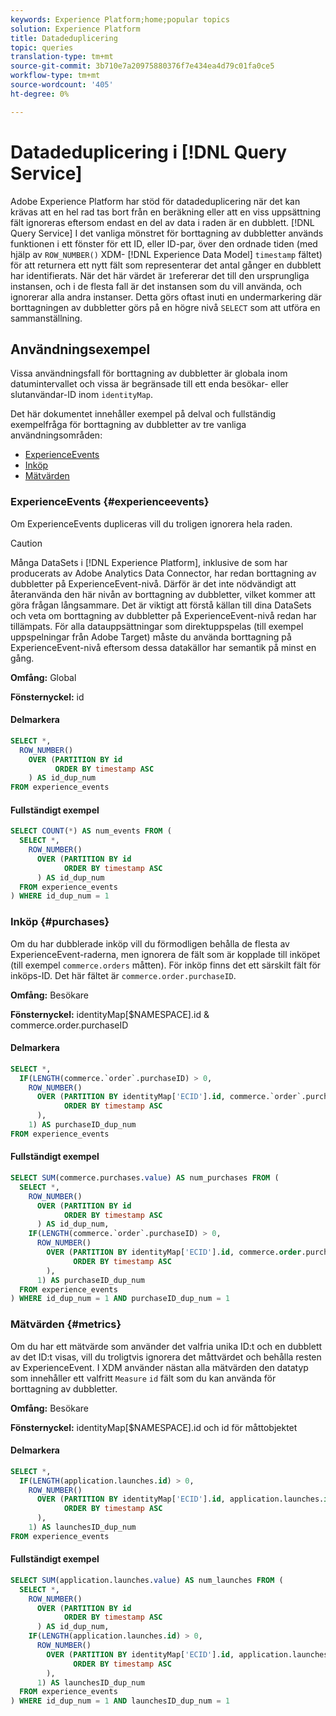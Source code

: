 ```yaml
---
keywords: Experience Platform;home;popular topics
solution: Experience Platform
title: Datadeduplicering
topic: queries
translation-type: tm+mt
source-git-commit: 3b710e7a20975880376f7e434ea4d79c01fa0ce5
workflow-type: tm+mt
source-wordcount: '405'
ht-degree: 0%

---
```



# Datadeduplicering i [!DNL Query Service]

Adobe Experience Platform har stöd för datadeduplicering när det kan krävas att en hel rad tas bort från en beräkning eller att en viss uppsättning fält ignoreras eftersom endast en del av data i raden är en dubblett. [!DNL Query Service] I det vanliga mönstret för borttagning av dubbletter används funktionen i ett fönster för ett ID, eller ID-par, över den ordnade tiden (med hjälp av `ROW_NUMBER()` XDM- [!DNL Experience Data Model] `timestamp` fältet) för att returnera ett nytt fält som representerar det antal gånger en dubblett har identifierats. När det här värdet är `1`refererar det till den ursprungliga instansen, och i de flesta fall är det instansen som du vill använda, och ignorerar alla andra instanser. Detta görs oftast inuti en undermarkering där borttagningen av dubbletter görs på en högre nivå `SELECT` som att utföra en sammanställning.

## Användningsexempel

Vissa användningsfall för borttagning av dubbletter är globala inom datumintervallet och vissa är begränsade till ett enda besökar- eller slutanvändar-ID inom `identityMap`.

Det här dokumentet innehåller exempel på delval och fullständig exempelfråga för borttagning av dubbletter av tre vanliga användningsområden:
- [ExperienceEvents](#experienceevents)
- [Inköp](#purchases)
- [Mätvärden](#metrics)

### ExperienceEvents {#experienceevents}

Om ExperienceEvents dupliceras vill du troligen ignorera hela raden.

>[!CAUTION]
>
>Många DataSets i [!DNL Experience Platform], inklusive de som har producerats av Adobe Analytics Data Connector, har redan borttagning av dubbletter på ExperienceEvent-nivå. Därför är det inte nödvändigt att återanvända den här nivån av borttagning av dubbletter, vilket kommer att göra frågan långsammare. Det är viktigt att förstå källan till dina DataSets och veta om borttagning av dubbletter på ExperienceEvent-nivå redan har tillämpats. För alla datauppsättningar som direktuppspelas (till exempel uppspelningar från Adobe Target) måste du använda borttagning på ExperienceEvent-nivå eftersom dessa datakällor har semantik på minst en gång.

**Omfång:** Global

**Fönsternyckel:** id

#### Delmarkera

```sql
SELECT *,
  ROW_NUMBER()
    OVER (PARTITION BY id
          ORDER BY timestamp ASC
    ) AS id_dup_num
FROM experience_events
```

#### Fullständigt exempel

```sql
SELECT COUNT(*) AS num_events FROM (
  SELECT *,
    ROW_NUMBER()
      OVER (PARTITION BY id
            ORDER BY timestamp ASC
      ) AS id_dup_num
  FROM experience_events
) WHERE id_dup_num = 1
```

### Inköp {#purchases}

Om du har dubblerade inköp vill du förmodligen behålla de flesta av ExperienceEvent-raderna, men ignorera de fält som är kopplade till inköpet (till exempel `commerce.orders` måtten). För inköp finns det ett särskilt fält för inköps-ID. Det här fältet är `commerce.order.purchaseID`.

**Omfång:** Besökare

**Fönsternyckel:** identityMap[$NAMESPACE].id &amp; commerce.order.purchaseID

#### Delmarkera

```sql
SELECT *,
  IF(LENGTH(commerce.`order`.purchaseID) > 0,
    ROW_NUMBER()
      OVER (PARTITION BY identityMap['ECID'].id, commerce.`order`.purchaseID
            ORDER BY timestamp ASC
      ),
    1) AS purchaseID_dup_num
FROM experience_events
```

#### Fullständigt exempel

```sql
SELECT SUM(commerce.purchases.value) AS num_purchases FROM (
  SELECT *,
    ROW_NUMBER()
      OVER (PARTITION BY id
            ORDER BY timestamp ASC
      ) AS id_dup_num,
    IF(LENGTH(commerce.`order`.purchaseID) > 0,
      ROW_NUMBER()
        OVER (PARTITION BY identityMap['ECID'].id, commerce.order.purchaseID
              ORDER BY timestamp ASC
        ),
      1) AS purchaseID_dup_num
  FROM experience_events
) WHERE id_dup_num = 1 AND purchaseID_dup_num = 1
```

### Mätvärden {#metrics}

Om du har ett mätvärde som använder det valfria unika ID:t och en dubblett av det ID:t visas, vill du troligtvis ignorera det måttvärdet och behålla resten av ExperienceEvent. I XDM använder nästan alla mätvärden den datatyp som innehåller ett valfritt `Measure` `id` fält som du kan använda för borttagning av dubbletter.

**Omfång:** Besökare

**Fönsternyckel:** identityMap[$NAMESPACE].id och id för måttobjektet

#### Delmarkera

```sql
SELECT *,
  IF(LENGTH(application.launches.id) > 0,
    ROW_NUMBER()
      OVER (PARTITION BY identityMap['ECID'].id, application.launches.id
            ORDER BY timestamp ASC
      ),
    1) AS launchesID_dup_num
FROM experience_events
```

#### Fullständigt exempel

```sql
SELECT SUM(application.launches.value) AS num_launches FROM (
  SELECT *,
    ROW_NUMBER()
      OVER (PARTITION BY id
            ORDER BY timestamp ASC
      ) AS id_dup_num,
    IF(LENGTH(application.launches.id) > 0,
      ROW_NUMBER()
        OVER (PARTITION BY identityMap['ECID'].id, application.launches.id
              ORDER BY timestamp ASC
        ),
      1) AS launchesID_dup_num
  FROM experience_events
) WHERE id_dup_num = 1 AND launchesID_dup_num = 1
```
